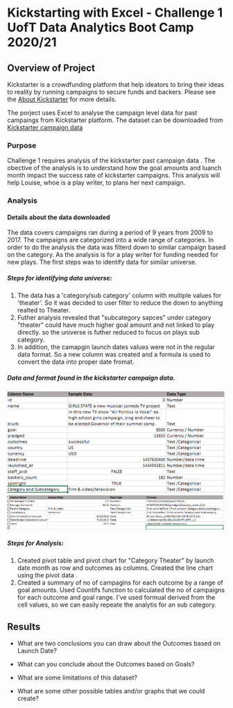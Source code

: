 # Kickstarting with Excel - Challenge 1 UofT Data Analytics Boot Camp 2020/21

## Overview of Project
Kickstarter is a crowdfunding platform that help ideators to bring their ideas to reality by running campaigns to secure funds and backers. 
Please see the [About Kickstarter](https://www.kickstarter.com/about?ref=global-footer) for more details.

The porject uses Excel to analyse the campaign level data for past campaings from  Kickstarter  platform.
The dataset can be downloaded from [Kickstarter campaign data](https://2u-data-curriculum-team.s3.amazonaws.com/dataviz-online/module_1/data-1-1-3-StarterBook.xlsx)

### Purpose
Challenge 1 requires analysis of the kickstarter past campaign data . The obective of the analysis is to understand how the goal amounts and luanch month impact the success rate of kickstarter campaigns. This analysis will help Louise, whoe is a play writer, to plans her next campaign.

### Analysis

#### Details about the data downloaded
The data covers campaigns ran during a period of 9 years from 2009 to 2017. The campaigns are categorized into a wide range of categories. In order to do the analysis the data was filterd down to similar campaign based on the category. As the analysis is for a play writer for funding needed for new plays. The first steps was to identify data for similar universe. 
##### Steps for identifying data universe:

1. The data has a 'category/sub category' column with multiple values for 'theater'. So it was decided to user filter to reduce the down to anything realted to Theater.
2. Futher analysis revealed that "subcategory sapces" under category "theater" could have much higher goal amount and not linked to play directly. so the universe is futher reduced to focus on plays sub category.
3. In addition, the camapgin launch dates values were not in the regular data format. So a new column was created and a formula is used to convert the data into proper date fromat. 

##### Data and format found in the kickstarter campaign data.
![Data dictionary for campapign data](Resources/Kickstarter_campaign_data_dictionary.png)
![Additional columns created for analysis](Resources/calculated_columns.png)

##### Steps for Analysis:

1. Created pivot table and pivot chart for "Category Theater" by launch date month as row and outcomes as columns. Created the line chart using the pivot data .
2. Created a summary of no of campagins for each outcome by a range of goal amounts. Used Countifs function to calculated the no of campaigns for each outcome and goal range. I've used formual derived from the cell values, so we can easily repeate the analytis for an sub category.



## Results

- What are two conclusions you can draw about the Outcomes based on Launch Date?

- What can you conclude about the Outcomes based on Goals?

- What are some limitations of this dataset?

- What are some other possible tables and/or graphs that we could create?

